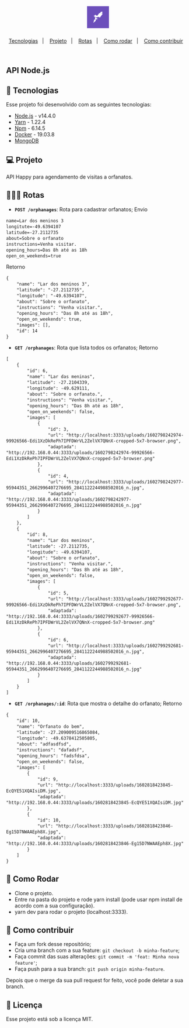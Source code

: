 <h1 align="center">
    <img alt="Rocketseat" title="Rocketseat" src=".github/rocketseat.png" width="60px" />
</h1>

<p align="center">
  <a href="#rocket-tecnologias">Tecnologias</a>&nbsp;&nbsp;&nbsp;|&nbsp;&nbsp;&nbsp;
  <a href="#-projeto">Projeto</a>&nbsp;&nbsp;&nbsp;|&nbsp;&nbsp;&nbsp;
    <a href="#-rotas">Rotas</a>&nbsp;&nbsp;&nbsp;|&nbsp;&nbsp;&nbsp;
  <a href="#-como-rodar">Como rodar</a>&nbsp;&nbsp;&nbsp;|&nbsp;&nbsp;&nbsp;
  <a href="#-como-contribuir">Como contribuir</a>&nbsp;&nbsp;&nbsp;
  </p>

<br>

## API Node.js

## 🚀 Tecnologias

Esse projeto foi desenvolvido com as seguintes tecnologias:

- [Node.js](https://nodejs.org/en/) - v14.4.0
- [Yarn](https://yarnpkg.com/) - 1.22.4
- [Npm](https://www.npmjs.com/) - 6.14.5
- [Docker](https://docs.docker.com/engine/reference/commandline/ps/) - 19.03.8
- [MongoDB](https://www.mongodb.com/)


## 💻 Projeto

API Happy para agendamento de visitas a orfanatos.

## 👩🏿‍💻 Rotas

- **`POST /orphanages`**: Rota para cadastrar orfanatos;
Envio
```
name=Lar dos meninos 3
longitute=-49.6394107
latitude=-27.2112735
about=Sobre o orfanato
instructions=Venha visitar.
opening_hours=Das 8h até as 18h
open_on_weekends=true
```
Retorno
```
{
    "name": "Lar dos meninos 3",
    "latitude": "-27.2112735",
    "longitude": "-49.6394107",
    "about": "Sobre o orfanato",
    "instructions": "Venha visitar.",
    "opening_hours": "Das 8h até as 18h",
    "open_on_weekends": true,
    "images": [],
    "id": 14
}
```

- **`GET /orphanages`**: Rota que lista todos os orfanatos;
Retorno
```
[
    {
        "id": 6,
        "name": "Lar das meninas",
        "latitude": -27.2104339,
        "longitude": -49.629111,
        "about": "Sobre o orfanato.",
        "instructions": "Venha visitar.",
        "opening_hours": "Das 8h até as 18h",
        "open_on_weekends": false,
        "images": [
            {
                "id": 3,
                "url": "http://localhost:3333/uploads/1602798242974-99926566-Edi1XzDkRePh7IPFDWrVL2ZelVX7QNnX-cropped-5x7-browser.png",
                "adaptada": "http://192.168.0.44:3333/uploads/1602798242974-99926566-Edi1XzDkRePh7IPFDWrVL2ZelVX7QNnX-cropped-5x7-browser.png"
            },
            {
                "id": 4,
                "url": "http://localhost:3333/uploads/1602798242977-95944351_2662996407276695_2841122244988502016_n.jpg",
                "adaptada": "http://192.168.0.44:3333/uploads/1602798242977-95944351_2662996407276695_2841122244988502016_n.jpg"
            }
        ]
    },
    {
        "id": 8,
        "name": "Lar dos meninos",
        "latitude": -27.2112735,
        "longitude": -49.6394107,
        "about": "Sobre o orfanato",
        "instructions": "Venha visitar.",
        "opening_hours": "Das 8h até as 18h",
        "open_on_weekends": false,
        "images": [
            {
                "id": 5,
                "url": "http://localhost:3333/uploads/1602799292677-99926566-Edi1XzDkRePh7IPFDWrVL2ZelVX7QNnX-cropped-5x7-browser.png",
                "adaptada": "http://192.168.0.44:3333/uploads/1602799292677-99926566-Edi1XzDkRePh7IPFDWrVL2ZelVX7QNnX-cropped-5x7-browser.png"
            },
            {
                "id": 6,
                "url": "http://localhost:3333/uploads/1602799292681-95944351_2662996407276695_2841122244988502016_n.jpg",
                "adaptada": "http://192.168.0.44:3333/uploads/1602799292681-95944351_2662996407276695_2841122244988502016_n.jpg"
            }
        ]
    } 
]
```

- **`GET /orphanages/:id`**: Rota que mostra o detalhe do orfanato;
Retorno
```
{
    "id": 10,
    "name": "Orfanato do bem",
    "latitude": -27.209009516865084,
    "longitude": -49.6378412505805,
    "about": "adfasdfsd",
    "instructions": "dafadsf",
    "opening_hours": "fadsfdsa",
    "open_on_weekends": false,
    "images": [
        {
            "id": 9,
            "url": "http://localhost:3333/uploads/1602818423845-EcQYE51XQAIsiDM.jpg",
            "adaptada": "http://192.168.0.44:3333/uploads/1602818423845-EcQYE51XQAIsiDM.jpg"
        },
        {
            "id": 10,
            "url": "http://localhost:3333/uploads/1602818423846-Eg15D7NWAAEph8X.jpg",
            "adaptada": "http://192.168.0.44:3333/uploads/1602818423846-Eg15D7NWAAEph8X.jpg"
        }
    ]
}
```

## 🚀 Como Rodar

- Clone o projeto.
- Entre na pasta do projeto e rode yarn install (pode usar npm install de acordo com a sua configuração).
- yarn dev para rodar o projeto (localhost:3333).

## 🤔 Como contribuir

- Faça um fork desse repositório;
- Cria uma branch com a sua feature: `git checkout -b minha-feature`;
- Faça commit das suas alterações: `git commit -m 'feat: Minha nova feature'`;
- Faça push para a sua branch: `git push origin minha-feature`.

Depois que o merge da sua pull request for feito, você pode deletar a sua branch.

## 📝 Licença

Esse projeto está sob a licença MIT.
